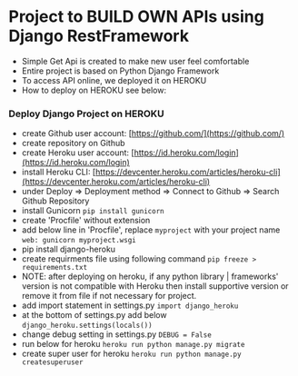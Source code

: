 # Project to BUILD OWN APIs using Django RestFramework

* Simple Get Api is created to make new user feel comfortable
* Entire project is based on Python Django Framework
* To access API online, we deployed it on HEROKU
* How to deploy on HEROKU see below:

### Deploy Django Project on HEROKU

* create Github user account: [https://github.com/](https://github.com/)
* create repository on Github
* create Heroku user account: [https://id.heroku.com/login](https://id.heroku.com/login)
* install Heroku CLI: [https://devcenter.heroku.com/articles/heroku-cli](https://devcenter.heroku.com/articles/heroku-cli)
* under Deploy => Deployment method => Connect to Github => Search Github Repository
* install Gunicorn
    `pip install gunicorn`
* create 'Procfile' without extension
* add below line in 'Procfile', replace `myproject` with your project name
    `web: gunicorn myproject.wsgi`
* pip install django-heroku
* create requirments file using following command
    `pip freeze > requirements.txt` 
* NOTE: after deploying on heroku, if any python library | frameworks' version is not compatible with Heroku then install supportive version or remove it from file if not necessary for project.
* add import statement in settings.py
    `import django_heroku`
* at the bottom of settings.py add below
    `django_heroku.settings(locals())`
* change debug setting in settings.py
    `DEBUG = False`
* run below for heroku
    `heroku run python manage.py migrate`
* create super user for heroku
    `heroku run python manage.py createsuperuser`